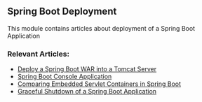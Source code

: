 ## Spring Boot Deployment

This module contains articles about deployment of a Spring Boot Application

### Relevant Articles:			
 - [Deploy a Spring Boot WAR into a Tomcat Server](https://www.surya.com/spring-boot-war-tomcat-deploy)
 - [Spring Boot Console Application](https://www.surya.com/spring-boot-console-app)
 - [Comparing Embedded Servlet Containers in Spring Boot](https://www.surya.com/spring-boot-servlet-containers)
 - [Graceful Shutdown of a Spring Boot Application](https://www.surya.com/spring-boot-graceful-shutdown)
